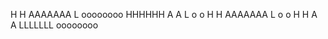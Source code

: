 



H    H  AAAAAAA L       oooooooo
HHHHHH  A     A L       o      o
H    H  AAAAAAA L       o      o
H    H  A     A LLLLLLL oooooooo
